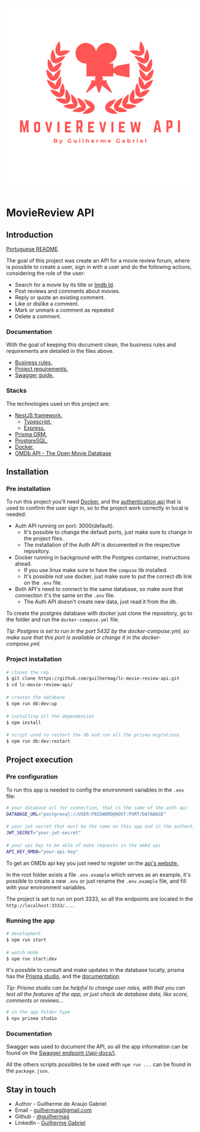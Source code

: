 <p align="center">
 <img src="./markdown/logo-project.png" alt="Project Logo" />
</p>

# MovieReview API

## Introduction

[Portuguese README](./markdown/portuguese/README.md).

The goal of this project was create an API for a movie review forum, where is possible to create a user, sign in with a user and do the following actions, considering the role of the user:

- Search for a movie by its title or [Imdb Id](https://www.imdb.com/).
- Post reviews and comments about movies.
- Reply or quote an existing comment.
- Like or dislike a comment.
- Mark or unmark a comment as repeated
- Delete a comment.

### Documentation

With the goal of keeping this document clean, the business rules and requirements are detailed in the files above.

- [Business rules.](./markdown/english/business-rules.md)
- [Project requirements.](./markdown/english/project-requirements.md)
- [Swagger guide.](./markdown/english/swagger-guide.md)

### Stacks

The technologies used on this project are:

- [NestJS framework.](https://nestjs.com/)
  - [Typescript.](https://www.typescriptlang.org/)
  - [Express.](https://expressjs.com/)
- [Prisma ORM.](https://www.prisma.io/docs/getting-started/quickstart)
- [ProstgreSQL.](https://www.postgresql.org/)
- [Docker.](https://www.docker.com/)
- [OMDb API - The Open Movie Database](http://omdbapi.com/)

## Installation

### Pre installation

To run this project you'll need [Docker.](https://www.docker.com/) and the [authentication api](https://github.com/guilhermag/lc-movie-review-auth) that is used to confirm the user sign in, so to the project work correctly in local is needed:

- Auth API running on port: 3000(default).
  - It's possible to change the default ports, just make sure to change in the project files.
  - The installation of the Auth API is documented in the respective repository.
- Docker running in background with the Postgres container, instructions ahead.
  - If you use linux make sure to have the ```compose``` lib installed.
  - It's possible not use docker, just make sure to put the correct db link on the ```.env``` file.
- Both API's need to connect to the same database, so make sure that connection it's the same on the ```.env``` file.
  - The Auth API doesn't create new data, just read it from the db.

To create the postgres database with docker just clone the repository, go to the folder and run the ```docker-compose.yml``` file.

*Tip: Postgres is set to run in the port 5432 by the docker-compose.yml, so make sure that this port is available or change it in the docker-compose.yml.*

### Project installation

```bash
# clones the rep
$ git clone https://github.com/guilhermag/lc-movie-review-api.git
$ cd lc-movie-review-api/

# creates the database
$ npm run db:dev:up

# installing all the dependencies
$ npm install

# script used to restart the db and run all the prisma migrations
$ npm run db:dev:restart
```

## Project execution

### Pre configuration

To run this app is needed to config the environment variables in the ```.env``` file:

```bash
# your database url for connection, that is the same of the auth api
DATABASE_URL="postgresql://USER:PASSWORD@HOST:PORT/DATABASE"

# your jwt secret that must be the same on this app and in the authentication api
JWT_SECRET="your-jwt-secret"

# your api key to be able of make requests in the ombd api
API_KEY_OMDB="your-api-key"
```

To get an OMDb api key you just need to register on the [api's website.](https://www.omdbapi.com/apikey.aspx)

In the root folder exists a file ```.env.example``` which serves as an example, it's possible to create a new ```.env``` or just rename the ```.env.example``` file, and fill with your environment variables.

The project is set to run on port 3333, so all the endpoints are located in the ```http://localhost:3333/...```.

### Running the app

```bash
# development
$ npm run start

# watch mode
$ npm run start:dev
```

It's possible to consult and make updates in the database locally, prisma has the [Prisma studio](https://www.prisma.io/studio), and the [documentation](https://www.prisma.io/docs/concepts/components/prisma-studio).

*Tip: Prisma studio can be helpful to change user roles, with that you can test all the features of the app, or just check de database data, like score, comments or reviews...*

```bash
# in the app folder type
$ npx prisma studio
```

### Documentation

Swagger was used to document the API, so all the app information can be found on the [Swagger endpoint (/api-docs/)](http://localhost:3333/api-docs/).

All the others scripts possibles te be used with ```npm run ...``` can be found in the ```package.json```.

## Stay in touch

- Author - Guilherme de Araujo Gabriel
- Email - [guilhermag@gmail.com](guilhermag@gmail.com)
- Github - [@guilhermag](https://github.com/guilhermag)
- LinkedIn - [Guilherme Gabriel](https://www.linkedin.com/in/guilherme-gabriel-22961610a/)
